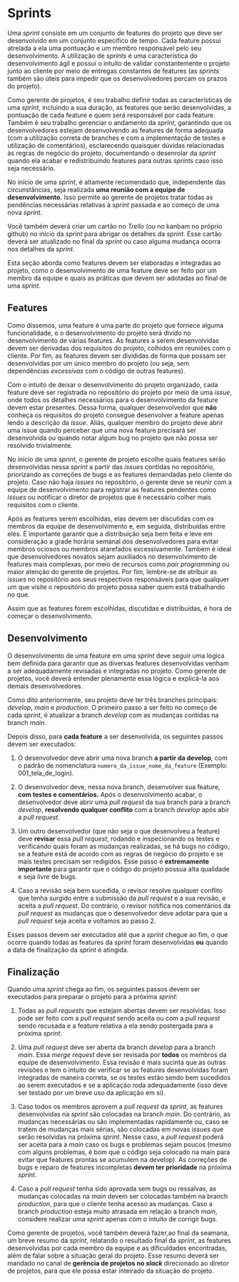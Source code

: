 # Sprints

Uma *sprint* consiste em um conjunto de features do projeto que deve ser desenvolvido em um conjunto específico de tempo. Cada feature possui atrelada a ela uma pontuação e um membro responsável pelo seu desenvolvimento. A utilização de *sprints* é uma característica do desenvolvimento ágil e possui o intuito de validar constantemente o projeto junto ao cliente por meio de entregas constantes de features \(as *sprints* também são úteis para impedir que os desenvolvedores percam os prazos do projeto\).

Como gerente de projetos, é seu trabalho definir todas as características de uma *sprint*, incluindo a sua duração, as features que serão desenvolvidas, a pontuação de cada feature e quem será responsável por cada feature. Também é seu trabalho gerenciar o andamento da *sprint*, garantindo que os desenvolvedores estejam desenvolvendo as features de forma adequada \(com a utilização correta de branches e com a implementação de testes e utilização de comentários\), esclarecendo quaisquer dúvidas relacionadas às regras de negócio do projeto, documentando o desenrolar da *sprint* quando ela acabar e redistribuindo features para outras *sprints* caso isso seja necessário.

No início de uma *sprint*, é altamente recomendado que, independente das circunstâncias, seja realizada **uma reunião com a equipe de desenvolvimento.** Isso permite ao gerente de projetos tratar todas as pendências necessárias relativas à *sprint* passada e ao começo de uma nova *sprint*.

Você também deverá criar um cartão no *Trello* (ou no kanbam no próprio github) no início da *sprint* para abrigar os detalhes da *sprint*. Esse cartão deverá ser atualizado no final da *sprint* ou caso alguma mudança ocorra nos detalhes da *sprint*.

Esta seção aborda como features devem ser elaboradas e integradas ao projeto, como o desenvolvimento de uma feature deve ser feito por um membro da equipe e quais as práticas que devem ser adotadas ao final de uma *sprint*.

## Features

Como dissemos, uma feature é uma parte do projeto que fornece alguma funcionalidade, e o desenvolvimento do projeto será divido no desenvolvimento de várias features. As features a serem desenvolvidas devem ser derivadas dos requisitos do projeto, colhidos em reuniões com o cliente. Por fim, as features devem ser divididas de forma que possam ser desenvolvidas por um único membro do projeto \(ou seja, sem dependências *excessivas* com o código de outras features\).

Com o intuito de deixar o desenvolvimento do projeto organizado, cada feature deve ser registrada no repositório do projeto por meio de uma *issue*, onde todos os detalhes necessários para o desenvolvimento da feature devem estar presentes. Dessa forma, qualquer desenvolvedor que **não** conheça os requisitos do projeto consegue desenvolver a feature apenas lendo a descrição da *issue*. Aliás, qualquer membro do projeto deve abrir uma issue quando perceber que uma nova feature precisará ser desenvolvida ou quando notar algum bug no projeto que não possa ser resolvido trivialmente.

No início de uma *sprint*, o gerente de projeto escolhe quais features serão desenvolvidas nessa *sprint* a partir das *issues* contidas no repositório, priorizando as correções de bugs e as features demandadas pelo cliente do projeto. Caso não haja *issues* no repositório, o gerente deve se reunir com a equipe de desenvolvimento para registrar as features pendentes como *issues* ou notificar o diretor de projetos que é necessário colher mais requisitos com o cliente.

<!-- Após as features serem escolhidas, elas devem ser pontuadas pela equipe de desenvolvimento. A forma de pontuar uma feature é bem simples: o gerente se reúne com a equipe de desenvolvimento, descreve o trabalho envolvido nessa feature e pede que a equipe de desenvolvimento indique um número entre os 6 primeiros números da sequência de Fibonacci \(1, 2, 3, 5, 8, 13\) que descreva quão trabalhosa a feature seria para ser desenvolvida \(incluindo testes e comentários\). Caso os desenvolvedores concordem \(em linhas gerais\) na pontuação, ela é atribuída à feature; do contrário, os desenvolvedores conversam entre si para se chegar a um consenso. Caso a feature tenha uma pontuação maior ou igual a 5, ela é denominada um *épico*, e deve ser dividida em sub-features menores. É importante frisar que **correções de bugs não valem pontos**. -->

Após as features serem escolhidas, elas devem ser discutidas com os membros da equipe de desenvolvimento e, em seguida, distribuídas entre eles. É importante garantir que a distribuição seja bem feita e leve em consideração a grade horária semanal dos desenvolvedores para evitar membros ociosos ou membros atarefados excessivamente. Também é ideal que desenvolvedores novatos sejam auxiliados no desenvolvimento de features mais complexas, por meio de recursos como *pair programming* ou maior atenção do gerente de projetos. Por fim, lembre-se de atribuir as *issues* no repositório aos seus respectivos responsáveis para que qualquer um que visite o repositório do projeto possa saber quem está trabalhando no que.

Assim que as features forem escolhidas, discutidas e distribuídas, é hora de começar o desenvolvimento.

## Desenvolvimento

O desenvolvimento de uma feature em uma *sprint* deve seguir uma lógica bem definida para garantir que as diversas features desenvolvidas venham a ser adequadamente revisadas e integradas no projeto. Como gerente de projetos, você deverá entender plenamente essa lógica e explicá-la aos demais desenvolvedores.

Como dito anteriormente, seu projeto deve ter três branches principais: *develop*, *main* e *production*. O primeiro passo a ser feito no começo de cada *sprint*, é atualizar a branch *develop* com as mudanças contidas na branch *main*.

Depois disso, para **cada feature** a ser desenvolvida, os seguintes passos devem ser executados:

  1. O desenvolvedor deve abrir uma nova branch **a partir da develop**, com o padrão de nomenclatura `numero_da_issue_nome_da_feature` \(Exemplo: 001_tela_de_login\).

  2. O desenvolvedor deve, nessa nova branch, desenvolver sua feature, **com testes e comentários.** Após o desenvolvimento acabar, o desenvolvedor deve abrir uma *pull request* da sua branch para a branch *develop*, **resolvendo qualquer conflito** com a branch *develop* após abir a *pull request*.

  3. Um outro desenvolvedor \(que não seja o que desenvolveu a feature\) deve **revisar** essa *pull request*, rodando e inspecionando os testes e verificando quais foram as mudanças realizadas, se há bugs no código, se a feature está de acordo com as regras de negócio do projeto e se mais testes precisam ser redigidos. Esse passo é **extremamente importante** para garantir que o código do projeto possua alta qualidade e seja livre de bugs.

  4. Caso a revisão seja bem sucedida, o revisor resolve qualquer conflito que tenha surgido entre a submissão da *pull request* e a sua revisão, e aceita a *pull request*. Do contrário, o revisor notifica nos comentários da *pull request* as mudanças que o desenvolvedor deve adotar para que a *pull request* seja aceita e voltamos ao passo 2.

Esses passos devem ser executados até que a *sprint* chegue ao fim, o que ocorre quando todas as features da *sprint* foram desenvolvidas **ou** quando a data de finalização da *sprint* é atingida.

## Finalização

Quando uma *sprint* chega ao fim, os seguintes passos devem ser executados para preparar o projeto para a próxima *sprint*:

  1. Todas as *pull requests* que estejam abertas devem ser resolvidas. Isso pode ser feito com a *pull request* sendo aceita ou com a *pull request* sendo recusada e a feature relativa a ela sendo postergada para a próxima *sprint*.

  2. Uma *pull request* deve ser aberta da branch *develop* para a branch *main*. Essa *merge request* deve ser revisada por **todos** os membros da equipe de desenvolvimento. Essa revisão é mais sucinta que as outras revisões e tem o intuito de verificar se as features desenvolvidas foram integradas de maneira correta, se os testes estão sendo bem sucedidos ao serem executados e se a aplicação roda adequadamente \(isso deve ser testado por um breve uso da aplicação em si\).

  3. Caso todos os membros aprovem a *pull request* da *sprint*, as features desenvolvidas na *sprint* são colocadas na branch *main*. Do contrário, as mudanças necessárias ou são implementadas rapidamente ou, caso se tratem de mudanças mais sérias, são colocadas em novas *issues* que serão resolvidas na próxima *sprint*. Nesse caso, a *pull request* poderá ser aceita para a *main* caso os bugs e problemas sejam poucos \(mesmo com alguns problemas, é bom que o código seja colocado na main para evitar que features prontas se acumulem na develop\). As correções de bugs e reparo de features incompletas **devem ter prioridade** na próxima *sprint*.

  4. Caso a *pull request* tenha sido aprovada sem bugs ou ressalvas, as mudanças colocadas na *main* devem ser colocadas também na branch *production*, para que o cliente tenha acesso as mudanças. Caso a branch *production* esteja muito atrasada em relação a branch *main*, considere realizar uma *sprint* apenas com o intuito de corrigir bugs.

Como gerente de projetos, você também deverá fazer,ao final da seamana, um breve resumo da *sprint*, relatando o resultado final da *sprint*, as features desenvolvidas por cada membro da equipe e as dificuldades encontradas, além de falar sobre a situação geral do projeto. Esse resumo deverá ser mandado no canal de **gerência de projetos no *slack*** direcionado ao diretor de projetos, para que ele possa estar inteirado da situação do projeto.
